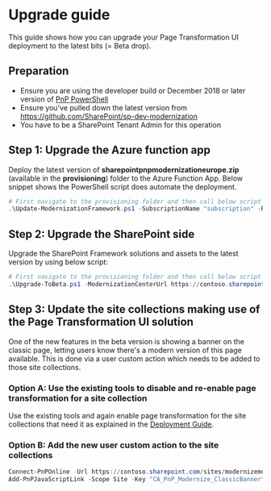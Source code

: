 # Upgrade guide

This guide shows how you can upgrade your Page Transformation UI deployment to the latest bits (= Beta drop).

## Preparation

- Ensure you are using the developer build or December 2018 or later version of [PnP PowerShell](https://docs.microsoft.com/en-us/powershell/sharepoint/sharepoint-pnp/sharepoint-pnp-cmdlets?view=sharepoint-ps)
- Ensure you've pulled down the latest version from https://github.com/SharePoint/sp-dev-modernization
- You have to be a SharePoint Tenant Admin for this operation

## Step 1: Upgrade the Azure function app

Deploy the latest version of **sharepointpnpmodernizationeurope.zip** (available in the **provisioning**) folder to the Azure Function App.  Below snippet shows the PowerShell script does automate the deployment.

```Powershell
# First navigate to the provisioning folder and then call below script
.\Update-ModernizationFramework.ps1 -SubscriptionName "subscription" -ResourceGroupName "group" -FunctionAppName "functionname"
```

## Step 2: Upgrade the SharePoint side

Upgrade the SharePoint Framework solutions and assets to the latest version by using below script:

```Powershell
# First navigate to the provisioning folder and then call below script
.\Upgrade-ToBeta.ps1 -ModernizationCenterUrl https://contoso.sharepoint.com/sites/modernizationcenter -AssetsFolder "..\assets"
```

## Step 3: Update the site collections making use of the Page Transformation UI solution

One of the new features in the beta version is showing a banner on the classic page, letting users know there's a modern version of this page available. This is done via a user custom action which needs to be added to those site collections.

### Option A: Use the existing tools to disable and re-enable page transformation for a site collection

Use the existing tools and again enable page transformation for the site collections that need it as explained in the [Deployment Guide](deploymentguide.md#step-3-enable-the-page-transformation-ui-for-your-site-collections).

### Option B: Add the new user custom action to the site collections

```Powershell
Connect-PnPOnline -Url https://contoso.sharepoint.com/sites/modernizeme
Add-PnPJavaScriptLink -Scope Site -Key "CA_PnP_Modernize_ClassicBanner" -Sequence 1000 -Url "/sites/modernizationcenter/SiteAssets/pnppagetransformationclassicbanner.js?rev=beta.1"
```
